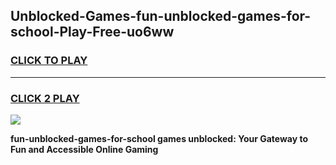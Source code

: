 
## Unblocked-Games-fun-unblocked-games-for-school-Play-Free-uo6ww
<h3>
<a href="https://premium76.site?title=fun-unblocked-games-for-school&ref=21A">CLICK TO PLAY</a></h3>
<hr>

<h3>
<a href="https://premium76.site?title=fun-unblocked-games-for-school&ref=21A">CLICK 2 PLAY</a>
  
</h3>

<a href="https://premium76.site?title=fun-unblocked-games-for-school&ref=21A"><img src="https://clearcache.store/games.png"></a>


**fun-unblocked-games-for-school games unblocked: Your Gateway to Fun and Accessible Online Gaming**
